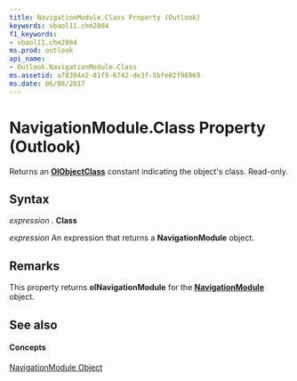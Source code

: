 ```yaml
---
title: NavigationModule.Class Property (Outlook)
keywords: vbaol11.chm2804
f1_keywords:
- vbaol11.chm2804
ms.prod: outlook
api_name:
- Outlook.NavigationModule.Class
ms.assetid: a78394e2-81f9-6742-de3f-5bfe02f96969
ms.date: 06/08/2017
---
```



# NavigationModule.Class Property (Outlook)

Returns an **[OlObjectClass](olobjectclass-enumeration-outlook.md)** constant indicating the object's class. Read-only.


## Syntax

 _expression_ . **Class**

 _expression_ An expression that returns a **NavigationModule** object.


## Remarks

This property returns **olNavigationModule** for the **[NavigationModule](navigationmodule-object-outlook.md)** object.


## See also


#### Concepts


[NavigationModule Object](navigationmodule-object-outlook.md)

